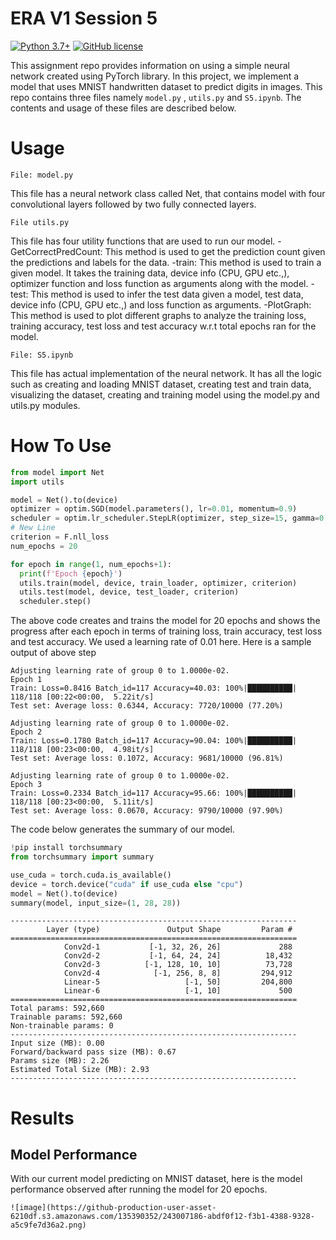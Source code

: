 # ERA V1 Session 5

[![Python 3.7+](https://img.shields.io/badge/python-3.7+-blue.svg)](https://www.python.org/downloads/release/python-370/)
[![GitHub license](https://img.shields.io/github/license/TylerYep/torchinfo)](https://github.com/TylerYep/torchinfo/blob/main/LICENSE)


This assignment repo provides information on using a simple neural network created using PyTorch library. In this project, we implement a model that uses MNIST handwritten dataset to predict digits in images. This repo contains three files namely `model.py` , `utils.py` and `S5.ipynb`. The contents and usage of these files are described below.

# Usage

```
File: model.py
```
This file has a neural network class called Net, that contains model with four convolutional layers followed by two fully connected layers. 

```
File utils.py
```
This file has four utility functions that are used to run our model.
-GetCorrectPredCount: This method is used to get the prediction count given the predictions and labels for the data. 
-train: This method is used to train a given model. It takes the training data, device info (CPU, GPU etc.,), optimizer function and loss function as arguments along with the model.
-test: This method is used to infer the test data given a model, test data, device info (CPU, GPU etc.,) and loss function as arguments.
-PlotGraph: This method is used to plot different graphs to analyze the training loss, training accuracy, test loss and test accuracy w.r.t total epochs ran for the model.

```
File: S5.ipynb
```
This file has actual implementation of the neural network. It has all the logic such as creating and loading MNIST dataset, creating test and train data, visualizing the dataset, creating and training model using the model.py and utils.py modules.

# How To Use

```python
from model import Net
import utils

model = Net().to(device)
optimizer = optim.SGD(model.parameters(), lr=0.01, momentum=0.9)
scheduler = optim.lr_scheduler.StepLR(optimizer, step_size=15, gamma=0.1, verbose=True)
# New Line
criterion = F.nll_loss
num_epochs = 20

for epoch in range(1, num_epochs+1):
  print(f'Epoch {epoch}')
  utils.train(model, device, train_loader, optimizer, criterion)
  utils.test(model, device, test_loader, criterion)
  scheduler.step()
```
The above code creates and trains the model for 20 epochs and shows the progress after each epoch in terms of training loss, train accuracy, test loss and test accuracy. We used a learning rate of 0.01 here. Here is a sample output of above step

```
Adjusting learning rate of group 0 to 1.0000e-02.
Epoch 1
Train: Loss=0.8416 Batch_id=117 Accuracy=40.03: 100%|██████████| 118/118 [00:22<00:00,  5.22it/s]
Test set: Average loss: 0.6344, Accuracy: 7720/10000 (77.20%)

Adjusting learning rate of group 0 to 1.0000e-02.
Epoch 2
Train: Loss=0.1780 Batch_id=117 Accuracy=90.04: 100%|██████████| 118/118 [00:23<00:00,  4.98it/s]
Test set: Average loss: 0.1072, Accuracy: 9681/10000 (96.81%)

Adjusting learning rate of group 0 to 1.0000e-02.
Epoch 3
Train: Loss=0.2334 Batch_id=117 Accuracy=95.66: 100%|██████████| 118/118 [00:23<00:00,  5.11it/s]
Test set: Average loss: 0.0670, Accuracy: 9790/10000 (97.90%)
```

The code below generates the summary of our model.

```python
!pip install torchsummary
from torchsummary import summary

use_cuda = torch.cuda.is_available()
device = torch.device("cuda" if use_cuda else "cpu")
model = Net().to(device)
summary(model, input_size=(1, 28, 28))
```

```
----------------------------------------------------------------
        Layer (type)               Output Shape         Param #
================================================================
            Conv2d-1           [-1, 32, 26, 26]             288
            Conv2d-2           [-1, 64, 24, 24]          18,432
            Conv2d-3          [-1, 128, 10, 10]          73,728
            Conv2d-4            [-1, 256, 8, 8]         294,912
            Linear-5                   [-1, 50]         204,800
            Linear-6                   [-1, 10]             500
================================================================
Total params: 592,660
Trainable params: 592,660
Non-trainable params: 0
----------------------------------------------------------------
Input size (MB): 0.00
Forward/backward pass size (MB): 0.67
Params size (MB): 2.26
Estimated Total Size (MB): 2.93
----------------------------------------------------------------
```


# Results

## Model Performance

With our current model predicting on MNIST dataset, here is the model performance observed after running the model for 20 epochs.


```
![image](https://github-production-user-asset-6210df.s3.amazonaws.com/135390352/243007186-abdf0f12-f3b1-4388-9328-a5c9fe7d36a2.png)

```
